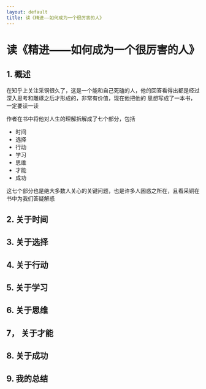 ```yaml
---
layout: default
title: 读《精进——如何成为一个很厉害的人》
---
```


# 读《精进——如何成为一个很厉害的人》

## 1. 概述

在知乎上关注采铜很久了，这是一个能和自己死磕的人，他的回答看得出都是经过深入思考和雕琢之后才形成的，非常有价值，现在他把他的
思想写成了一本书，一定要读一读

作者在书中将他对人生的理解拆解成了七个部分，包括

* 时间
* 选择
* 行动
* 学习
* 思维
* 才能
* 成功

这七个部分也是绝大多数人关心的关键问题，也是许多人困惑之所在，且看采铜在书中为我们答疑解惑

## 2. 关于时间

## 3. 关于选择

## 4. 关于行动

## 5. 关于学习

## 6. 关于思维

## 7， 关于才能

## 8. 关于成功

## 9. 我的总结


